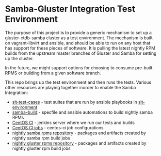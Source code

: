 # Samba-Gluster Integration Test Environment

The purpose of this project is to provide a generic mechanism to set up a
gluster-ctdb-samba cluster as a test environment. The mechanism is built on
vagrant-libvirt and ansible, and should be able to run on any host that has
support for these pieces of software. It is pulling the latest nightly RPM
builds from the upstream master branches of Gluster and Samba for setting
up the cluster.

In the future, we might support options for choosing to consume pre-built RPMS
or building from a given software branch.

This repo brings up the test environment and then runs the tests.
Various other resources are playing together inorder to enable the Samba Integration:

- [sit-test-cases](https://github.com/samba-in-kubernetes/sit-test-cases) - test suites that are run by ansible playbooks in [sit-environment](https://github.com/samba-in-kubernetes/sit-environment)
- [samba-build](https://github.com/samba-in-kubernetes/samba-build) - specfile and ansible automations to build nightly samba RPMs
- [CentOS CI](https://jenkins-samba.apps.ocp.cloud.ci.centos.org/) - jenkins server where we run our tests and builds
- [CentOS CI jobs](https://github.com/samba-in-kubernetes/samba-centosci) - centos-ci job configurations
- [nightly samba rpms repository](http://artifacts.ci.centos.org/samba/pkgs/) - packages and artifacts created by nightly samba rpm build jobs
- [nightly gluster rpms repository](http://artifacts.ci.centos.org/gluster/nightly/) - packages and artifacts created by nightly gluster rpm build jobs
